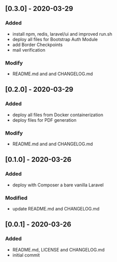 ## [0.3.0] - 2020-03-29

### Added
- install npm, redis, laravel/ui and improved run.sh
- deploy all files for Bootstrap Auth Module
- add Border Checkpoints
- mail verification

### Modify
- README.md and and CHANGELOG.md

## [0.2.0] - 2020-03-29

### Added
- deploy all files from Docker containerization
- deploy files for PDF generation

### Modify
- README.md and and CHANGELOG.md

## [0.1.0] - 2020-03-26

### Added
- deploy with Composer a bare vanilla Laravel

### Modified
- update README.md and CHANGELOG.md

## [0.0.1] - 2020-03-26

### Added
- README.md, LICENSE and CHANGELOG.md
- initial commit
